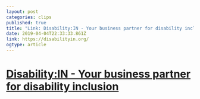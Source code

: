 ```yaml
---
layout: post 
categories: clips 
published: true 
title: "Link: Disability:IN - Your business partner for disability inclusion" 
date: 2019-04-04T22:33:33.861Z 
link: https://disabilityin.org/ 
ogtype: article 
---
```

[ Disability:IN - Your business partner for disability inclusion ]( https://disabilityin.org/ ) 
=